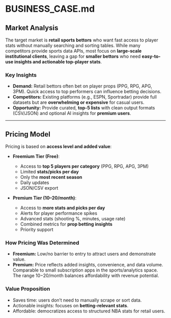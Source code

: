 # BUSINESS_CASE.md

## Market Analysis
The target market is **retail sports bettors** who want fast access to player stats without manually searching and sorting tables. While many competitors provide sports data APIs, most focus on **large-scale institutional clients**, leaving a gap for **smaller bettors** who need **easy-to-use insights and actionable top-player stats**.  

### Key Insights
- **Demand:** Retail bettors often bet on player props (PPG, RPG, APG, 3PM). Quick access to top performers can influence betting decisions.
- **Competitors:** Existing platforms (e.g., ESPN, Sportradar) provide full datasets but are **overwhelming or expensive** for casual users.
- **Opportunity:** Provide curated, **top-5 lists** with clean output formats (CSV/JSON) and optional AI insights for **premium users**.

---

## Pricing Model
Pricing is based on **access level and added value**:
- **Freemium Tier (Free)**:  
  - Access to **top 5 players per category** (PPG, RPG, APG, 3PM)  
  - Limited **stats/picks per day**  
  - Only the **most recent season**  
  - Daily updates  
  - JSON/CSV export  

- **Premium Tier ($10–$20/month)**:  
  - Access to **more stats and picks per day**  
  - Alerts for player performance spikes  
  - Advanced stats (shooting %, minutes, usage rate)  
  - Combined metrics for **prop betting insights**  
  - Priority support  

### How Pricing Was Determined
- **Freemium:** Low/no barrier to entry to attract users and demonstrate value.  
- **Premium:** Price reflects added insights, convenience, and data volume. Comparable to small subscription apps in the sports/analytics space. The range $10-$20/month balances affordability with revenue potential.  

### Value Proposition
- Saves time: users don’t need to manually scrape or sort data.  
- Actionable insights: focuses on **betting-relevant stats**.  
- Affordable: democratizes access to structured NBA stats for retail users.
